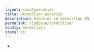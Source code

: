 ```yaml
---
layout: countywineries
title: Vermillion Wineries
description: Wineries in Vermillion IN
permalink: /indiana/vermillion/
county: vermillion
state: in
---
```

-

